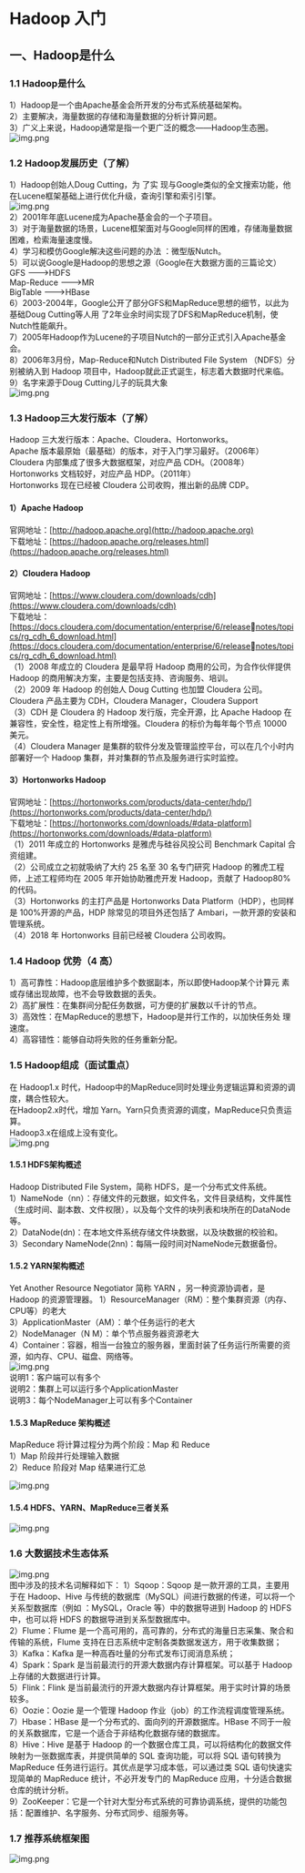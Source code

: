 # Hadoop 入门

## 一、Hadoop是什么
### 1.1 Hadoop是什么
1）Hadoop是一个由Apache基金会所开发的分布式系统基础架构。   
2）主要解决，海量数据的存储和海量数据的分析计算问题。   
3）广义上来说，Hadoop通常是指一个更广泛的概念——Hadoop生态圈。   
![img.png](img/002-Hadoop生态圈.png)

### 1.2 Hadoop发展历史（了解）
1）Hadoop创始人Doug Cutting，为 了实 现与Google类似的全文搜索功能，他在Lucene框架基础上进行优化升级，查询引擎和索引引擎。   
![img.png](img/003-Hadoop创始人Doug%20Cutting.png)   
2）2001年年底Lucene成为Apache基金会的一个子项目。   
3）对于海量数据的场景，Lucene框架面对与Google同样的困难，存储海量数据困难，检索海量速度慢。   
4）学习和模仿Google解决这些问题的办法 ：微型版Nutch。   
5）可以说Google是Hadoop的思想之源（Google在大数据方面的三篇论文）   
GFS --->HDFS   
Map-Reduce --->MR   
BigTable --->HBase   
6）2003-2004年，Google公开了部分GFS和MapReduce思想的细节，以此为基础Doug Cutting等人用 了2年业余时间实现了DFS和MapReduce机制，使Nutch性能飙升。   
7）2005年Hadoop作为Lucene的子项目Nutch的一部分正式引入Apache基金会。   
8）2006年3月份，Map-Reduce和Nutch Distributed File System （NDFS）分别被纳入到 Hadoop 项目中，Hadoop就此正式诞生，标志着大数据时代来临。   
9）名字来源于Doug Cutting儿子的玩具大象   
![img.png](img/004-Hadoop的LOGO.png)

### 1.3 Hadoop三大发行版本（了解）
Hadoop 三大发行版本：Apache、Cloudera、Hortonworks。   
Apache 版本最原始（最基础）的版本，对于入门学习最好。（2006年）   
Cloudera 内部集成了很多大数据框架，对应产品 CDH。（2008年）   
Hortonworks 文档较好，对应产品 HDP。（2011年）   
Hortonworks 现在已经被 Cloudera 公司收购，推出新的品牌 CDP。   
#### 1）Apache Hadoop
官网地址：[http://hadoop.apache.org](http://hadoop.apache.org)   
下载地址：[https://hadoop.apache.org/releases.html](https://hadoop.apache.org/releases.html)
#### 2）Cloudera Hadoop
官网地址：[https://www.cloudera.com/downloads/cdh](https://www.cloudera.com/downloads/cdh)   
下载地址：[https://docs.cloudera.com/documentation/enterprise/6/releasenotes/topics/rg_cdh_6_download.html](https://docs.cloudera.com/documentation/enterprise/6/releasenotes/topics/rg_cdh_6_download.html)   
（1）2008 年成立的 Cloudera 是最早将 Hadoop 商用的公司，为合作伙伴提供 Hadoop 的商用解决方案，主要是包括支持、咨询服务、培训。   
（2）2009 年 Hadoop 的创始人 Doug Cutting 也加盟 Cloudera 公司。Cloudera 产品主要为 CDH，Cloudera Manager，Cloudera Support   
（3）CDH 是 Cloudera 的 Hadoop 发行版，完全开源，比 Apache Hadoop 在兼容性，安全性，稳定性上有所增强。Cloudera 的标价为每年每个节点 10000 美元。   
（4）Cloudera Manager 是集群的软件分发及管理监控平台，可以在几个小时内部署好一个 Hadoop 集群，并对集群的节点及服务进行实时监控。
#### 3）Hortonworks Hadoop
官网地址：[https://hortonworks.com/products/data-center/hdp/](https://hortonworks.com/products/data-center/hdp/)   
下载地址：[https://hortonworks.com/downloads/#data-platform](https://hortonworks.com/downloads/#data-platform)   
（1）2011 年成立的 Hortonworks 是雅虎与硅谷风投公司 Benchmark Capital 合资组建。   
（2）公司成立之初就吸纳了大约 25 名至 30 名专门研究 Hadoop 的雅虎工程师，上述工程师均在 2005 年开始协助雅虎开发 Hadoop，贡献了 Hadoop80%的代码。   
（3）Hortonworks 的主打产品是 Hortonworks Data Platform（HDP），也同样是 100%开源的产品，HDP 除常见的项目外还包括了 Ambari，一款开源的安装和管理系统。   
（4）2018 年 Hortonworks 目前已经被 Cloudera 公司收购。

### 1.4 Hadoop 优势（4 高）
1）高可靠性：Hadoop底层维护多个数据副本，所以即使Hadoop某个计算元
素或存储出现故障，也不会导致数据的丢失。   
2）高扩展性：在集群间分配任务数据，可方便的扩展数以千计的节点。   
3）高效性：在MapReduce的思想下，Hadoop是并行工作的，以加快任务处
理速度。   
4）高容错性：能够自动将失败的任务重新分配。   

### 1.5 Hadoop组成（面试重点）
在 Hadoop1.x 时代，Hadoop中的MapReduce同时处理业务逻辑运算和资源的调度，耦合性较大。   
在Hadoop2.x时代，增加 Yarn。Yarn只负责资源的调度，MapReduce只负责运算。   
Hadoop3.x在组成上没有变化。   
![img.png](img/005-Hadoop的组成变化.png)   

#### 1.5.1 HDFS架构概述
Hadoop Distributed File System，简称 HDFS，是一个分布式文件系统。   
1）NameNode（nn）：存储文件的元数据，如文件名，文件目录结构，文件属性（生成时间、副本数、文件权限），以及每个文件的块列表和块所在的DataNode等。   
2）DataNode(dn)：在本地文件系统存储文件块数据，以及块数据的校验和。   
3）Secondary NameNode(2nn)：每隔一段时间对NameNode元数据备份。
#### 1.5.2 YARN架构概述
Yet Another Resource Negotiator 简称 YARN ，另一种资源协调者，是 Hadoop 的资源管理器。
1）ResourceManager（RM）：整个集群资源（内存、CPU等）的老大   
3）ApplicationMaster（AM）：单个任务运行的老大   
2）NodeManager（N M）：单个节点服务器资源老大   
4）Container：容器，相当一台独立的服务器，里面封装了任务运行所需要的资源，如内存、CPU、磁盘、网络等。   
![img.png](img/006-YARN架构概述.png)   
说明1：客户端可以有多个   
说明2：集群上可以运行多个ApplicationMaster   
说明3：每个NodeManager上可以有多个Container   

#### 1.5.3 MapReduce 架构概述
MapReduce 将计算过程分为两个阶段：Map 和 Reduce   
1）Map 阶段并行处理输入数据   
2）Reduce 阶段对 Map 结果进行汇总   

![img.png](img/007-MapReduce架构概述.png)   

#### 1.5.4 HDFS、YARN、MapReduce三者关系
![img.png](img/008-HDFS、YARN、MapReduce三者关系.png)


### 1.6 大数据技术生态体系
![img.png](img/009-大数据技术生态体系.png)   
图中涉及的技术名词解释如下：
1）Sqoop：Sqoop 是一款开源的工具，主要用于在 Hadoop、Hive 与传统的数据库（MySQL）间进行数据的传递，可以将一个关系型数据库（例如 ：MySQL，Oracle 等）中的数据导进到 Hadoop 的 HDFS 中，也可以将 HDFS 的数据导进到关系型数据库中。   
2）Flume：Flume 是一个高可用的，高可靠的，分布式的海量日志采集、聚合和传输的系统，Flume 支持在日志系统中定制各类数据发送方，用于收集数据；   
3）Kafka：Kafka 是一种高吞吐量的分布式发布订阅消息系统；   
4）Spark：Spark 是当前最流行的开源大数据内存计算框架。可以基于 Hadoop 上存储的大数据进行计算。   
5）Flink：Flink 是当前最流行的开源大数据内存计算框架。用于实时计算的场景较多。   
6）Oozie：Oozie 是一个管理 Hadoop 作业（job）的工作流程调度管理系统。   
7）Hbase：HBase 是一个分布式的、面向列的开源数据库。HBase 不同于一般的关系数据库，它是一个适合于非结构化数据存储的数据库。   
8）Hive：Hive 是基于 Hadoop 的一个数据仓库工具，可以将结构化的数据文件映射为一张数据库表，并提供简单的 SQL 查询功能，可以将 SQL 语句转换为 MapReduce 任务进行运行。其优点是学习成本低，可以通过类 SQL 语句快速实现简单的 MapReduce 统计，不必开发专门的 MapReduce 应用，十分适合数据仓库的统计分析。   
9）ZooKeeper：它是一个针对大型分布式系统的可靠协调系统，提供的功能包括：配置维护、名字服务、分布式同步、组服务等。   

### 1.7 推荐系统框架图
![img.png](img/010-推荐系统框架图.png)

